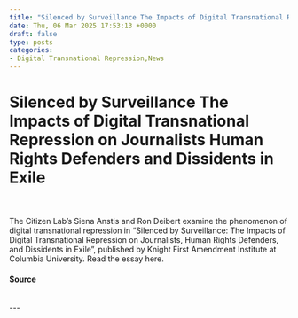 ```yaml
---
title: "Silenced by Surveillance The Impacts of Digital Transnational Repression on Journalists Human Rights Defenders and Dissidents in Exile"
date: Thu, 06 Mar 2025 17:53:13 +0000
draft: false
type: posts
categories: 
- Digital Transnational Repression,News
---
```

# Silenced by Surveillance The Impacts of Digital Transnational Repression on Journalists Human Rights Defenders and Dissidents in Exile

<br/>

<br/>
The Citizen Lab’s Siena Anstis and Ron Deibert examine the phenomenon of digital transnational repression in “Silenced by Surveillance: The Impacts of Digital Transnational Repression on Journalists, Human Rights Defenders, and Dissidents in Exile”, published by Knight First Amendment Institute at Columbia University. Read the essay here.

#### [Source](https://citizenlab.ca/2025/03/silenced-by-surveillance-the-impacts-of-digital-transnational-repression-on-journalists-human-rights-defenders-and-dissidents-in-exile/)

<br/>
---
